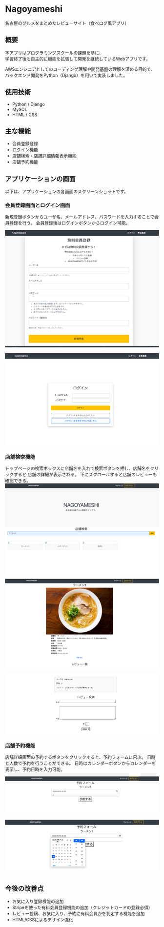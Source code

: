 # Nagoyameshi 
名古屋のグルメをまとめたレビューサイト（食べログ風アプリ）

## 概要
本アプリはプログラミングスクールの課題を基に、  
学習終了後も自主的に機能を拡張して開発を継続しているWebアプリです。  

AWSエンジニアとしてのコーディング理解や開発基盤の理解を深める目的で、  
バックエンド開発をPython（Django）を用いて実装しました。

## 使用技術
- Python / Django
- MySQL
- HTML / CSS 

## 主な機能
- 会員登録登録
- ログイン機能
- 店舗検索・店舗詳細情報表示機能
- 店舗予約機能

## アプリケーションの画面
以下は、アプリケーションの各画面のスクリーンショットです。

### 会員登録画面とログイン画面
新規登録ボタンからユーザ名、メールアドレス、パスワードを入力することで会員登録を行う。
会員登録後はログインボタンからログイン可能。

![signup](./docs/signup.png)

![login](./docs/login.png)

### 店舗検索機能
トップページの検索ボックスに店舗名を入れて検索ボタンを押し、店舗名をクリックすると
店舗の詳細が表示される。
下にスクロールすると店舗のレビューも確認できる。
![top-page](./docs/toppage.png)

![restaurant-detail](./docs/restaurant_detail.png)

![restaurant-review](./docs/restaurant_review.png)

### 店舗予約機能
店舗詳細画面の予約するボタンをクリックすると、予約フォームに飛ぶ。
日時と人数で予約を行うことができる。
日時はカレンダーボタンからカレンダーを表示し、予約日時を入力可能。

![reservation_form](./docs/reservation_form.png)

![reservation_date](./docs/reservation_date.png)

## 今後の改善点
- お気に入り登録機能の追加
- Stripeを使った有料会員登録機能の追加（クレジットカードの登録必須）
- レビュー投稿、お気に入り、予約に有料会員かを判定する機能を追加
- HTML/CSSによるデザイン強化
